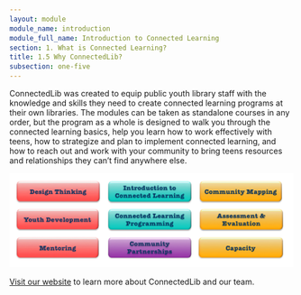 ```yaml
---
layout: module
module_name: introduction
module_full_name: Introduction to Connected Learning
section: 1. What is Connected Learning?
title: 1.5 Why ConnectedLib?
subsection: one-five
---
```


ConnectedLib was created to equip public youth library staff with the knowledge and skills they need to create connected learning programs at their own libraries. The modules can be taken as standalone courses in any order, but the program as a whole is designed to walk you through the connected learning basics, help you learn how to work effectively with teens, how to strategize and plan to implement connected learning, and how to reach out and work with your community to bring teens resources and relationships they can’t find anywhere else. 

<img src="docs/cl_modules_diagram.png"/>

[Visit our website](http://connectedlib.ischool.uw.edu) to learn more about ConnectedLib and our team.
